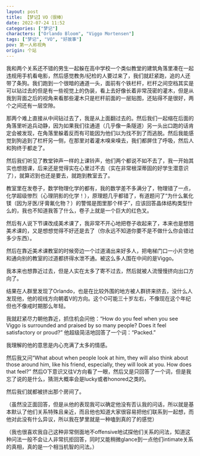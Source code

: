 ```yaml
---
layout: post
title: 【梦记】VO（很棒）
date: 2022-07-24 11:52
categories: ["梦记"]
characters: ["Orlando Bloom", "Viggo Mortensen"]
tags: ["梦记", "VO", "好故事"]
pov: 第一人称视角
origin: 个站
---
```


我和两个关系还不错的男生一起躲在高中学校一个类似教堂的建筑角落里凑在一起违规用手机看电影，然后感觉教务/纪检的人要过来了，我们就赶紧跑，追的人还带了条狗。我们跑到一个很暗的通道一头，面前有个铁栏杆，栏杆之间空档其实是可以钻过去的但是有一些视觉上的伪装，看上去好像长着非常茂密的灌木，但是从我到背面之后的视角来看那些灌木只是栏杆前面的一层贴图，还贴得不是很好，两个之间还有一层空隙。

那两个难上直接从中间钻过去了，我是从上面翻过去的。然后我们一起缩在后面的角落里听追兵动静，因为如果我们往通道（几乎像一条隧道）另一头出口跑的话肯定会被发现，在角落里躲着反而有可能因为他们以为找不到了而逃脱。然后我能感觉到狗追到了栏杆另一侧，在那里对着灌木嗅来嗅去，我们都屏住了呼吸，然后人和狗终于都走了。

然后我们听见了教堂钟声一样的上课铃声，他们两个都说不如不去了，我一开始其实也想翘课，后来还是觉得实在心里过不去（实在非常根深蒂固的好学生潜意识了），就算迟到也还是要去，就跑到教室去了。

教室里在发卷子，数学物理化学的都有，我的数学差不多满分了，物理错了一点，化学超级惨烈（心理阴影的化学！），原理题几乎都错了，有道题问了“为什么氟化镁（因为牙医/牙膏氟化物？）的警惕是图里那个样子”，应该回答晶体结构类型什么的，我也不知道我答了什么，卷子上就是一个巨大的红色叉。

然后有人说下节课改成美术课了，我非常不开心地把卷子收起来了，本来也是想翘美术课的，又是想想觉得不好还是去了（你永远不知道你要不是不做什么你会错过多少东西）。

然后在靠近美术课教室的时候旁边一个过道涌出来好多人，把电梯门口一小片空地和通向别的教室的过道都挤得水泄不通。被这么多人围在中间的是Viggo。

我本来也想靠近过去，但是人实在太多了寄不过去，然后就被人流慢慢挤向出口方向了。

结果在人群里发现了Orlando，也是在比较外围的地方被人群挤来挤去，没什么人发现他，他的视线方向朝着V的方向。这个O可能三十岁左右，不像现在这个年纪但也不像戒时期那么年轻。

我就赶紧尽力朝他靠近，抓住机会问他：“How do you feel when you see Viggo is surrounded and praised by so many people? Does it feel satisfactory or proud?” 他超级简洁地回答了一个词：“Packed.”

我理解的他的意思是内心充满了太多的情感。

然后我又问“What about when people look at him, they will also think about those around him, like his friend, especially, they will look at you. How does that feel?” 然后O下意识又往V方向看了一眼，然后又是只回答了一个词，但是我忘了说的是什么，猜测大概率会是lucky或者honored之类的。

然后我们就都被挤出那个房间了。

（虽然没正面回答，但是从他的表现我可以确定他没有否认我的问话，所以就是基本默认了他们关系特殊且亲近，而且他也知道大家很容易把他们联系到一起想，而他对此没有什么异议，所以我在梦里就是一种嗑到真的了的感觉）

（我也很喜欢我自己这种非常侧面地不offensive地试探他们关系的问法，知道这种问法一般不会让人非常抗拒回答，同时又能稍微glance到一点他们intimate关系的真相，真的是一个相当机智的问法。）
